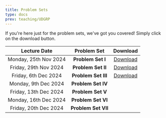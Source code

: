 ```yaml
---
title: Problem Sets
type: docs
prev: teaching/UDGRP
---
```

If you're here just for the problem sets, we've got you covered! Simply click on the download button.

|     Lecture Date      |      Problem Set      |     Download     |
|:---------------------:|:---------------------:|:----------------:|
| Monday, 25th Nov 2024 | **Problem Set I**     | [Download](https://raw.githubusercontent.com/maltreanungkur/web/main/documents/GGT_P1.pdf)    |
| Friday, 29th Nov 2024 | **Problem Set II**    |  [Download](https://raw.githubusercontent.com/maltreanungkur/web/main/documents/GGT_P2.pdf) |
| Friday, 6th Dec 2024  | **Problem Set III**   |  [Download](https://raw.githubusercontent.com/maltreanungkur/web/main/documents/GGT_P3.pdf) |
| Monday, 9th Dec 2024  | **Problem Set IV**    |   |
| Friday, 13th Dec 2024 | **Problem Set V**     |   |
| Monday, 16th Dec 2024 | **Problem Set VI**    |   |
| Friday, 20th Dec 2024 | **Problem Set VII**   |   |

